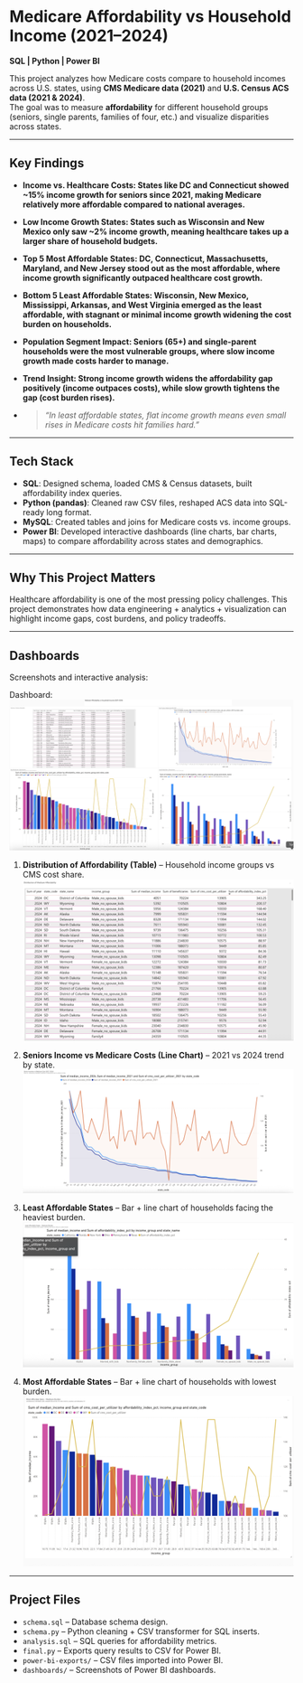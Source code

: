 # Medicare Affordability vs Household Income (2021–2024)

**SQL | Python | Power BI**

This project analyzes how Medicare costs compare to household incomes across U.S. states, using **CMS Medicare data (2021)** and **U.S. Census ACS data (2021 & 2024)**.  
The goal was to measure **affordability** for different household groups (seniors, single parents, families of four, etc.) and visualize disparities across states.

---

## Key Findings
- **Income vs. Healthcare Costs: States like DC and Connecticut showed ~15% income growth for seniors since 2021, making Medicare relatively more affordable compared to national
  averages.**
- **Low Income Growth States: States such as Wisconsin and New Mexico only saw ~2% income growth, meaning healthcare takes up a larger share of household budgets.**
- **Top 5 Most Affordable States: DC, Connecticut, Massachusetts, Maryland, and New Jersey stood out as the most affordable, where income growth significantly outpaced healthcare
  cost growth.**
- **Bottom 5 Least Affordable States: Wisconsin, New Mexico, Mississippi, Arkansas, and West Virginia emerged as the least affordable, with stagnant or minimal income growth
  widening the cost burden on households.**
- **Population Segment Impact: Seniors (65+) and single-parent households were the most vulnerable groups, where slow income growth made costs harder to manage.**
- **Trend Insight: Strong income growth widens the affordability gap positively (income outpaces costs), while slow growth tightens the gap (cost burden rises).**

- > *“In least affordable states, flat income growth means even small rises in Medicare costs hit families hard.”*

---

## Tech Stack
- **SQL**: Designed schema, loaded CMS & Census datasets, built affordability index queries.  
- **Python (pandas)**: Cleaned raw CSV files, reshaped ACS data into SQL-ready long format.  
- **MySQL**: Created tables and joins for Medicare costs vs. income groups.  
- **Power BI**: Developed interactive dashboards (line charts, bar charts, maps) to compare affordability across states and demographics.  

---

## Why This Project Matters

Healthcare affordability is one of the most pressing policy challenges.
This project demonstrates how data engineering + analytics + visualization can highlight income gaps, cost burdens, and policy tradeoffs.

---

## Dashboards
Screenshots and interactive analysis:  

Dashboard: ![Dashboard](visuals/dashboard.png)

1. **Distribution of Affordability (Table)** – Household income groups vs CMS cost share.
  ![Afforability](visuals/affordability.png)
  
2. **Seniors Income vs Medicare Costs (Line Chart)** – 2021 vs 2024 trend by state.
  ![Seniors](visuals/senior.png)
   
3. **Least Affordable States** – Bar + line chart of households facing the heaviest burden.
  ![Least](visuals/least.png)
     
4. **Most Affordable States** – Bar + line chart of households with lowest burden.
   ![Most](visuals/most.png)

---

##  Project Files
- `schema.sql` – Database schema design.  
- `schema.py` – Python cleaning + CSV transformer for SQL inserts.  
- `analysis.sql` – SQL queries for affordability metrics.  
- `final.py` – Exports query results to CSV for Power BI.  
- `power-bi-exports/` – CSV files imported into Power BI.  
- `dashboards/` – Screenshots of Power BI dashboards.  


